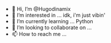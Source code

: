 - 👋 Hi, I’m @Hugodinamix
- 👀 I’m interested in ... idk, i'm just vibin'
- 🌱 I’m currently learning ... Python
- 💞️ I’m looking to collaborate on ...
- 📫 How to reach me ...

<!---
Hugodinamix/Hugodinamix is a ✨ special ✨ repository because its `README.md` (this file) appears on your GitHub profile.
You can click the Preview link to take a look at your changes.
--->
